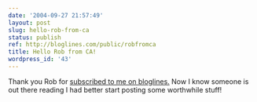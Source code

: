```yaml
---
date: '2004-09-27 21:57:49'
layout: post
slug: hello-rob-from-ca
status: publish
ref: http://bloglines.com/public/robfromca
title: Hello Rob from CA!
wordpress_id: '43'
---
```


Thank you Rob for [subscribed to me on bloglines.](http://bloglines.com/public/robfromca)  Now I know someone is out there reading I had better start posting some worthwhile stuff!
